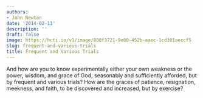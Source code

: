 ```yaml
---
authors:
- John Newton
date: '2014-02-11'
description: ''
draft: false
image: https://hcti.io/v1/image/888f3721-9e60-452b-aaec-1cd301aeccf5
slug: frequent-and-various-trials
title: Frequent and Various Trials
---
```


And how are you to know experimentally either your own weakness or the power, wisdom, and grace of God, seasonably and sufficiently afforded, but by frequent and various trials? How are the graces of patience, resignation, meekness, and faith, to be discovered and increased, but by exercise?